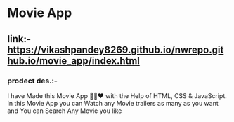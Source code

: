# Movie App
## link:- https://vikashpandey8269.github.io/nwrepo.github.io/movie_app/index.html
### prodect des.:-
I have Made this Movie App 🍿🎥♥ with the Help of HTML, CSS & JavaScript. In this Movie App you can Watch any Movie trailers as many as you want and You can Search Any Movie you like 
